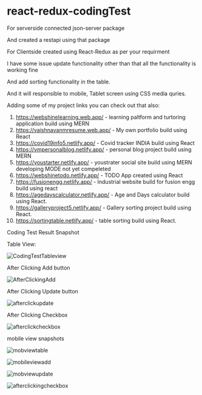# react-redux-codingTest

For serverside connected json-server package

And created a restapi using that package

For Clientside created using React-Redux as per your requirment

I have some issue update functionality other than that all the functionality is working fine

And add sorting functionality in the table.

And it will responsible to mobile, Tablet screen using CSS media quries.

Adding some of my project links you can check out that also:

1. https://webshinelearning.web.app/ - learning paltform and turtoring application build using MERN
2. https://vaishnavanmresume.web.app/ - My own portfolio build using React
3. https://covid19info5.netlify.app/ - Covid tracker INDIA build using React
4. https://vmpersonalblog.netlify.app/ - personal blog project build using MERN
5. https://youstarter.netlify.app/ - youstrater social site build using MERN developing MODE not yet compeleted
6. https://webshinetodo.netlify.app/ - TODO App created using React
7. https://fusionengg.netlify.app/ - Industrial website build for fusion engg build using react
8. https://agedayscalculator.netlify.app/ - Age and Days calculator build using React.
9. https://galleryproject5.netlify.app/ - Gallery sorting project build using React.
10. https://sortingtable.netlify.app/ - table sorting build using React.

Coding Test Result Snapshot

Table View:

![CodingTestTableview](https://user-images.githubusercontent.com/47113916/121391123-a7de9d00-c96b-11eb-83c0-a76609016aed.png)

After Clicking Add button

![AfterClickingAdd](https://user-images.githubusercontent.com/47113916/121391428-fbe98180-c96b-11eb-8330-9244accb4f7a.png)

After Clicking Update button

![afterclickupdate](https://user-images.githubusercontent.com/47113916/121391797-64386300-c96c-11eb-98bf-b9b169061281.png)

After Clicking Checkbox

![afterclickcheckbox](https://user-images.githubusercontent.com/47113916/121392181-c7c29080-c96c-11eb-967f-1f2846e485e8.png)

mobile view snapshots

![mobviewtable](https://user-images.githubusercontent.com/47113916/121393186-be85f380-c96d-11eb-9f6f-b7764dc8a0cd.png)

![mobileviewadd](https://user-images.githubusercontent.com/47113916/121393235-c9408880-c96d-11eb-917e-10ce6bbafb0c.png)

![mobviewupdate](https://user-images.githubusercontent.com/47113916/121393284-d3fb1d80-c96d-11eb-81d2-d285e0357508.png)

![afterclickingcheckbox](https://user-images.githubusercontent.com/47113916/121393321-dbbac200-c96d-11eb-8387-77d9dd1cdaa7.png)




